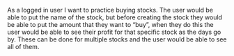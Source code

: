 As a logged in user I want to practice buying stocks. The user would be able to put the name of the stock, but before creating the stock they would be able to put the amount that they want to “buy”, when they do this the user would be able to see their profit for that specific stock as the days go by. These can be done for multiple stocks and the user would be able to see all of them.
